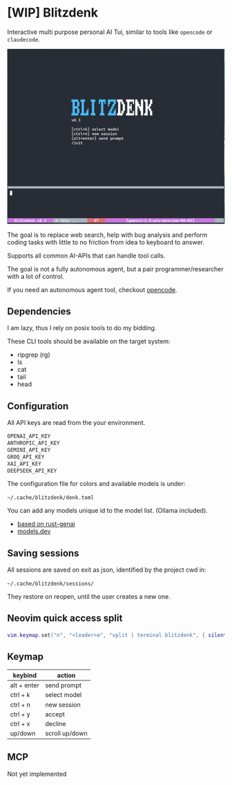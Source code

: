 # [WIP] Blitzdenk

Interactive multi purpose personal AI Tui, similar to tools like `opencode` or `claudecode`.

![blitzdenk](/docs/screenshot.png)

The goal is to replace web search, help with bug analysis and perform coding tasks with little to
no friction from idea to keyboard to answer.

Supports all common AI-APIs that can handle tool calls.

The goal is not a fully autonomous agent, but a pair programmer/researcher with a lot of control.

If you need an autonomous agent tool, checkout [opencode](https://github.com/sst/opencode).

## Dependencies

I am lazy, thus I rely on posix tools to do my bidding.

These CLI tools should be available on the target system:

- ripgrep (rg)
- ls
- cat
- tail
- head

## Configuration

All API keys are read from the your environment.

```
OPENAI_API_KEY
ANTHROPIC_API_KEY
GEMINI_API_KEY
GROQ_API_KEY
XAI_API_KEY
DEEPSEEK_API_KEY
```

The configuration file for colors and available models is under:

`~/.cache/blitzdenk/denk.toml`

You can add any models unique id to the model list. (Ollama included).

- [based on rust-genai](https://github.com/jeremychone/rust-genai)
- [models.dev](models.dev)

## Saving sessions

All sessions are saved on exit as json, identified by the project cwd in:

`~/.cache/blitzdenk/sessions/`

They restore on reopen, until the user creates a new one.

## Neovim quick access split

```lua
vim.keymap.set("n", "<leader>o", "vplit | terminal blitzdenk", { silent = true });
```

## Keymap

| keybind     | action         |
| ----------- | -------------- |
| alt + enter | send prompt    |
| ctrl + k    | select model   |
| ctrl + n    | new session    |
| ctrl + y    | accept         |
| ctrl + x    | decline        |
| up/down     | scroll up/down |

## MCP

Not yet implemented

